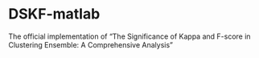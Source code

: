 # DSKF-matlab
The official implementation of “The Significance of Kappa and F-score in Clustering Ensemble: A Comprehensive Analysis”
